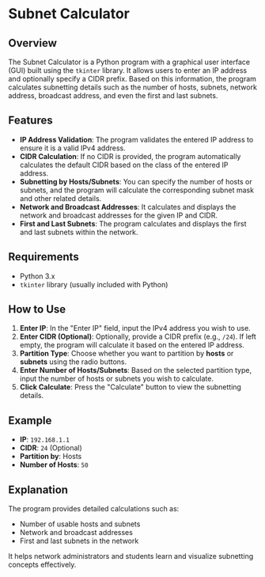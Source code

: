# Subnet Calculator

## Overview
The Subnet Calculator is a Python program with a graphical user interface (GUI) built using the `tkinter` library. It allows users to enter an IP address and optionally specify a CIDR prefix. Based on this information, the program calculates subnetting details such as the number of hosts, subnets, network address, broadcast address, and even the first and last subnets.

## Features
- **IP Address Validation**: The program validates the entered IP address to ensure it is a valid IPv4 address.
- **CIDR Calculation**: If no CIDR is provided, the program automatically calculates the default CIDR based on the class of the entered IP address.
- **Subnetting by Hosts/Subnets**: You can specify the number of hosts or subnets, and the program will calculate the corresponding subnet mask and other related details.
- **Network and Broadcast Addresses**: It calculates and displays the network and broadcast addresses for the given IP and CIDR.
- **First and Last Subnets**: The program calculates and displays the first and last subnets within the network.

## Requirements
- Python 3.x
- `tkinter` library (usually included with Python)

## How to Use
1. **Enter IP**: In the "Enter IP" field, input the IPv4 address you wish to use.
2. **Enter CIDR (Optional)**: Optionally, provide a CIDR prefix (e.g., `/24`). If left empty, the program will calculate it based on the entered IP address.
3. **Partition Type**: Choose whether you want to partition by **hosts** or **subnets** using the radio buttons.
4. **Enter Number of Hosts/Subnets**: Based on the selected partition type, input the number of hosts or subnets you wish to calculate.
5. **Click Calculate**: Press the "Calculate" button to view the subnetting details.

## Example
- **IP**: `192.168.1.1`
- **CIDR**: `24` (Optional)
- **Partition by**: Hosts
- **Number of Hosts**: `50`

## Explanation
The program provides detailed calculations such as:
- Number of usable hosts and subnets
- Network and broadcast addresses
- First and last subnets in the network

It helps network administrators and students learn and visualize subnetting concepts effectively.
